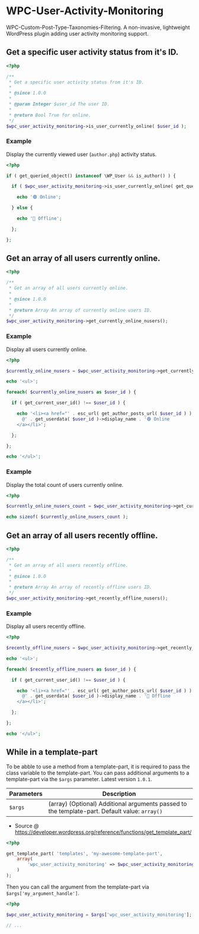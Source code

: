 # WPC-User-Activity-Monitoring
WPC-Custom-Post-Type-Taxonomies-Filtering. A non-invasive, lightweight WordPress plugin adding user activity monitoring support.

## Get a specific user activity status from it's ID.
```php
<?php 

/**
 * Get a specific user activity status from it's ID.
 *
 * @since 1.0.0
 *
 * @param Integer $user_id The user ID.
 *
 * @return Bool True for online.
 */
$wpc_user_activity_monitoring->is_user_currently_online( $user_id );
```

### Example
Display the currently viewed user (`author.php`) activity status.

```php
<?php 

if ( get_queried_object() instanceof \WP_User && is_author() ) {

  if ( $wpc_user_activity_monitoring->is_user_currently_online( get_queried_object_id() ) ) {

    echo '🟢 Online';

  } else {

    echo '🔴 Offline';

  };

};
```

## Get an array of all users currently online.
```php
<?php 

/**
 * Get an array of all users currently online.
 *
 * @since 1.0.0
 *
 * @return Array An array of currently online users ID.
 */
$wpc_user_activity_monitoring->get_currently_online_nusers();
```

### Example
Display all users currently online.

```php
<?php 

$currently_online_nusers = $wpc_user_activity_monitoring->get_currently_online_nusers(); 

echo '<ul>';

foreach( $currently_online_nusers as $user_id ) {

  if ( get_current_user_id() !== $user_id ) {

    echo '<li><a href="' . esc_url( get_author_posts_url( $user_id ) ) . '">
      @' . get_userdata( $user_id )->display_name . '🟢 Online
    </a></li>';

  };

};

echo '</ul>';
```

### Example
Display the total count of users currently online.

```php
<?php 

$currently_online_nusers_count = $wpc_user_activity_monitoring->get_currently_online_nusers(); 

echo sizeof( $currently_online_nusers_count );
```

## Get an array of all users recently offline.
```php
<?php 

/**
 * Get an array of all users recently offline.
 *
 * @since 1.0.0
 *
 * @return Array An array of recently offline users ID.
 */
$wpc_user_activity_monitoring->get_recently_offline_nusers();
```

### Example
Display all users recently offline.

```php
<?php 

$recently_offline_nusers = $wpc_user_activity_monitoring->get_recently_offline_nusers(); 

echo '<ul>';

foreach( $recently_offline_nusers as $user_id ) {

  if ( get_current_user_id() !== $user_id ) {

    echo '<li><a href="' . esc_url( get_author_posts_url( $user_id ) ) . '">
      @' . get_userdata( $user_id )->display_name . '🔴 Offline
    </a></li>';

  };

};

echo '</ul>';
```

## While in a template-part
To be abble to use a method from a template-part, it is required to pass the class variable to the template-part. You can pass additional arguments to a template-part via the `$args` parameter. Latest version `1.0.1`.

|Parameters|Description|
|-|-|
|`$args`|(array) (Optional) Additional arguments passed to the template-part. Default value: `array()`|

- Source @ https://developer.wordpress.org/reference/functions/get_template_part/

```php
<?php

get_template_part( 'templates', 'my-awesome-template-part', 
    array( 
        'wpc_user_activity_monitoring' => $wpc_user_activity_monitoring, 
    ) 
);
```

Then you can call the argument from the template-part via `$args['my_argument_handle']`.

```php
<?php

$wpc_user_activity_monitoring = $args['wpc_user_activity_monitoring'];

// ...
```
